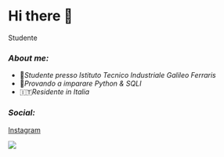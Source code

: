 # Hi there 👋
Studente
### _About me:_ 
* 🏫_Studente presso Istituto Tecnico Industriale Galileo Ferraris_
* 🐍_Provando a imparare Python & SQLI_
* 🇮🇹_Residente in Italia_

### _Social:_
[Instagram](https://instagram.com/katz.py/)

<img src="[image ur](https://i.ibb.co/gTpH4Gw/log.png)"/>
